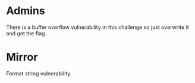 # Admins
There is a buffer overflow vulnerability in this challenge so just overwrite it and get the flag.

# Mirror
Format string vulnerability.

